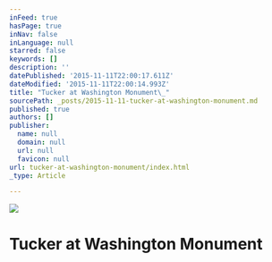 ```yaml
---
inFeed: true
hasPage: true
inNav: false
inLanguage: null
starred: false
keywords: []
description: ''
datePublished: '2015-11-11T22:00:17.611Z'
dateModified: '2015-11-11T22:00:14.993Z'
title: "Tucker at Washington Monument\_"
sourcePath: _posts/2015-11-11-tucker-at-washington-monument.md
published: true
authors: []
publisher:
  name: null
  domain: null
  url: null
  favicon: null
url: tucker-at-washington-monument/index.html
_type: Article

---
```

![](https://the-grid-user-content.s3-us-west-2.amazonaws.com/5d55e6f6-5196-420e-8113-5da3df616334.JPG)

# Tucker at Washington Monument